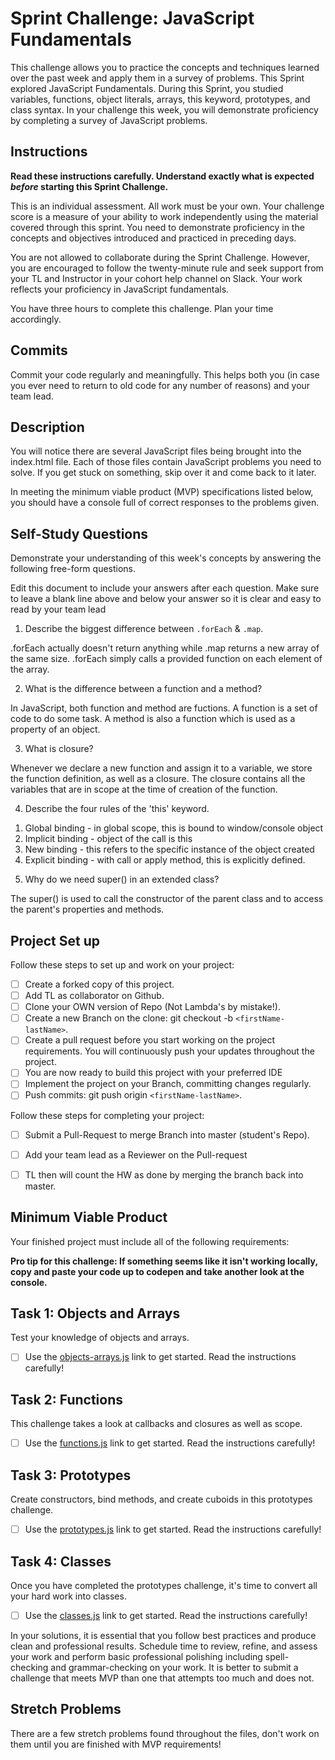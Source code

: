 # Sprint Challenge: JavaScript Fundamentals

This challenge allows you to practice the concepts and techniques learned over the past week and apply them in a survey of problems. This Sprint explored JavaScript Fundamentals. During this Sprint, you studied variables, functions, object literals, arrays, this keyword, prototypes, and class syntax. In your challenge this week, you will demonstrate proficiency by completing a survey of JavaScript problems.

## Instructions

**Read these instructions carefully. Understand exactly what is expected _before_ starting this Sprint Challenge.**

This is an individual assessment. All work must be your own. Your challenge score is a measure of your ability to work independently using the material covered through this sprint. You need to demonstrate proficiency in the concepts and objectives introduced and practiced in preceding days.

You are not allowed to collaborate during the Sprint Challenge. However, you are encouraged to follow the twenty-minute rule and seek support from your TL and Instructor in your cohort help channel on Slack. Your work reflects your proficiency in JavaScript fundamentals.

You have three hours to complete this challenge. Plan your time accordingly.

## Commits

Commit your code regularly and meaningfully. This helps both you (in case you ever need to return to old code for any number of reasons) and your team lead.

## Description

You will notice there are several JavaScript files being brought into the index.html file.  Each of those files contain JavaScript problems you need to solve.  If you get stuck on something, skip over it and come back to it later.

In meeting the minimum viable product (MVP) specifications listed below, you should have a console full of correct responses to the problems given.

## Self-Study Questions

Demonstrate your understanding of this week's concepts by answering the following free-form questions.

Edit this document to include your answers after each question. Make sure to leave a blank line above and below your answer so it is clear and easy to read by your team lead

1. Describe the biggest difference between `.forEach` & `.map`.

.forEach actually doesn't return anything while .map returns a new array of the same size. .forEach simply calls a provided function on each element of the array.

2. What is the difference between a function and a method?

In JavaScript, both function and method are fuctions. A function is a set of code to do some task. A method is also a function which is used as a property of an object.

3. What is closure?

Whenever we declare a new function and assign it to a variable, we store the function definition, as well as a closure. The closure contains all the variables that are in scope at the time of creation of the function.

4. Describe the four rules of the 'this' keyword.

  1) Global binding - in global scope, this is bound to window/console object
  2) Implicit binding - object of the call is this
  3) New binding - this refers to the specific instance of the object created
  4) Explicit binding - with call or apply method, this is explicitly defined.

5. Why do we need super() in an extended class?

The super() is used to call the constructor of the parent class and to access the parent's properties and methods.

## Project Set up

Follow these steps to set up and work on your project:

- [ ] Create a forked copy of this project.
- [ ] Add TL as collaborator on Github.
- [ ] Clone your OWN version of Repo (Not Lambda's by mistake!).
- [ ] Create a new Branch on the clone: git checkout -b `<firstName-lastName>`.
- [ ] Create a pull request before you start working on the project requirements.  You will continuously push your updates throughout the project.
- [ ] You are now ready to build this project with your preferred IDE
- [ ] Implement the project on your Branch, committing changes regularly.
- [ ] Push commits: git push origin `<firstName-lastName>`.

Follow these steps for completing your project:

- [ ] Submit a Pull-Request to merge <firstName-lastName> Branch into master (student's  Repo).
- [ ] Add your team lead as a Reviewer on the Pull-request
- [ ] TL then will count the HW as done by  merging the branch back into master.


## Minimum Viable Product

Your finished project must include all of the following requirements:

**Pro tip for this challenge: If something seems like it isn't working locally, copy and paste your code up to codepen and take another look at the console.**

## Task 1: Objects and Arrays
Test your knowledge of objects and arrays. 
* [ ] Use the [objects-arrays.js](challenges/objects-arrays.js) link to get started.  Read the instructions carefully!

## Task 2: Functions
This challenge takes a look at callbacks and closures as well as scope. 
* [ ] Use the [functions.js](challenges/functions.js) link to get started. Read the instructions carefully!

## Task 3: Prototypes
Create constructors, bind methods, and create cuboids in this prototypes challenge.
* [ ] Use the [prototypes.js](challenges/prototypes.js) link to get started. Read the instructions carefully!

## Task 4: Classes
Once you have completed the prototypes challenge, it's time to convert all your hard work into classes.
* [ ] Use the [classes.js](challenges/classes.js) link to get started. Read the instructions carefully!

In your solutions, it is essential that you follow best practices and produce clean and professional results. Schedule time to review, refine, and assess your work and perform basic professional polishing including spell-checking and grammar-checking on your work. It is better to submit a challenge that meets MVP than one that attempts too much and does not.

## Stretch Problems

There are a few stretch problems found throughout the files, don't work on them until you are finished with MVP requirements!
